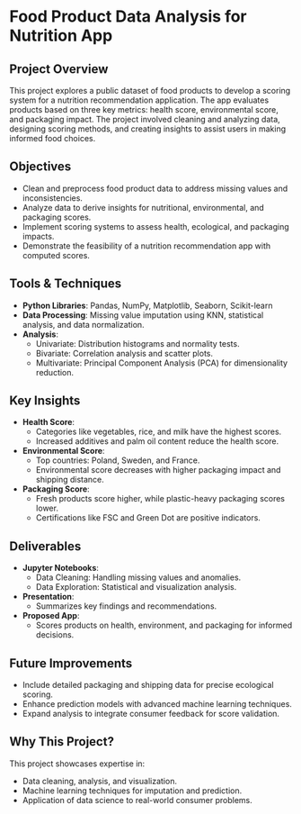 # Food Product Data Analysis for Nutrition App

## Project Overview
This project explores a public dataset of food products to develop a scoring system for a nutrition recommendation application. The app evaluates products based on three key metrics: health score, environmental score, and packaging impact. The project involved cleaning and analyzing data, designing scoring methods, and creating insights to assist users in making informed food choices.

## Objectives
- Clean and preprocess food product data to address missing values and inconsistencies.
- Analyze data to derive insights for nutritional, environmental, and packaging scores.
- Implement scoring systems to assess health, ecological, and packaging impacts.
- Demonstrate the feasibility of a nutrition recommendation app with computed scores.

## Tools & Techniques
- **Python Libraries**: Pandas, NumPy, Matplotlib, Seaborn, Scikit-learn
- **Data Processing**: Missing value imputation using KNN, statistical analysis, and data normalization.
- **Analysis**:
  - Univariate: Distribution histograms and normality tests.
  - Bivariate: Correlation analysis and scatter plots.
  - Multivariate: Principal Component Analysis (PCA) for dimensionality reduction.

## Key Insights
- **Health Score**:
  - Categories like vegetables, rice, and milk have the highest scores.
  - Increased additives and palm oil content reduce the health score.
- **Environmental Score**:
  - Top countries: Poland, Sweden, and France.
  - Environmental score decreases with higher packaging impact and shipping distance.
- **Packaging Score**:
  - Fresh products score higher, while plastic-heavy packaging scores lower.
  - Certifications like FSC and Green Dot are positive indicators.

## Deliverables
- **Jupyter Notebooks**:
  - Data Cleaning: Handling missing values and anomalies.
  - Data Exploration: Statistical and visualization analysis.
- **Presentation**:
  - Summarizes key findings and recommendations.
- **Proposed App**:
  - Scores products on health, environment, and packaging for informed decisions.

## Future Improvements
- Include detailed packaging and shipping data for precise ecological scoring.
- Enhance prediction models with advanced machine learning techniques.
- Expand analysis to integrate consumer feedback for score validation.

## Why This Project?
This project showcases expertise in:
- Data cleaning, analysis, and visualization.
- Machine learning techniques for imputation and prediction.
- Application of data science to real-world consumer problems.
